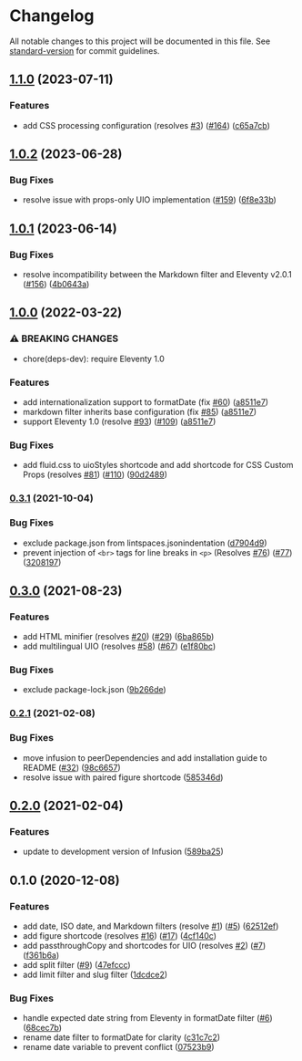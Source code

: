 # Changelog

All notable changes to this project will be documented in this file. See [standard-version](https://github.com/conventional-changelog/standard-version) for commit guidelines.

## [1.1.0](https://github.com/fluid-project/eleventy-plugin-fluid/compare/v1.0.2...v1.1.0) (2023-07-11)


### Features

* add CSS processing configuration (resolves [#3](https://github.com/fluid-project/eleventy-plugin-fluid/issues/3)) ([#164](https://github.com/fluid-project/eleventy-plugin-fluid/issues/164)) ([c65a7cb](https://github.com/fluid-project/eleventy-plugin-fluid/commit/c65a7cb94e0eae9b968c2f57975b6aee98e59267))

## [1.0.2](https://github.com/fluid-project/eleventy-plugin-fluid/compare/v1.0.1...v1.0.2) (2023-06-28)


### Bug Fixes

* resolve issue with props-only UIO implementation ([#159](https://github.com/fluid-project/eleventy-plugin-fluid/issues/159)) ([6f8e33b](https://github.com/fluid-project/eleventy-plugin-fluid/commit/6f8e33b6657e4c0c3ce0d2180a03f066305e7fb1))

## [1.0.1](https://github.com/fluid-project/eleventy-plugin-fluid/compare/v1.0.0...v1.0.1) (2023-06-14)


### Bug Fixes

* resolve incompatibility between the Markdown filter and Eleventy v2.0.1 ([#156](https://github.com/fluid-project/eleventy-plugin-fluid/issues/156)) ([4b0643a](https://github.com/fluid-project/eleventy-plugin-fluid/commit/4b0643a2ec02e2c403ec12cb13c8e265aa8e42ee))

## [1.0.0](https://github.com/fluid-project/eleventy-plugin-fluid/compare/v0.3.1...v1.0.0) (2022-03-22)


### ⚠ BREAKING CHANGES

* chore(deps-dev): require Eleventy 1.0

### Features

* add internationalization support to formatDate (fix [#60](https://github.com/fluid-project/eleventy-plugin-fluid/issues/60)) ([a8511e7](https://github.com/fluid-project/eleventy-plugin-fluid/commit/a8511e7a40488bdaba1968ff11cd218ace3076e0))
* markdown filter inherits base configuration (fix [#85](https://github.com/fluid-project/eleventy-plugin-fluid/issues/85)) ([a8511e7](https://github.com/fluid-project/eleventy-plugin-fluid/commit/a8511e7a40488bdaba1968ff11cd218ace3076e0))
* support Eleventy 1.0 (resolve [#93](https://github.com/fluid-project/eleventy-plugin-fluid/issues/93)) ([#109](https://github.com/fluid-project/eleventy-plugin-fluid/issues/109)) ([a8511e7](https://github.com/fluid-project/eleventy-plugin-fluid/commit/a8511e7a40488bdaba1968ff11cd218ace3076e0))


### Bug Fixes

* add fluid.css to uioStyles shortcode and add shortcode for CSS Custom Props (resolves [#81](https://github.com/fluid-project/eleventy-plugin-fluid/issues/81)) ([#110](https://github.com/fluid-project/eleventy-plugin-fluid/issues/110)) ([90d2489](https://github.com/fluid-project/eleventy-plugin-fluid/commit/90d24892786246830659ca9934ba3c210c4e4ff8))

### [0.3.1](https://www.github.com/fluid-project/eleventy-plugin-fluid/compare/v0.3.0...v0.3.1) (2021-10-04)


### Bug Fixes

* exclude package.json from lintspaces.jsonindentation ([d7904d9](https://www.github.com/fluid-project/eleventy-plugin-fluid/commit/d7904d9d3f1b579c0c1a6df0b32e9e77d3abdb3d))
* prevent injection of `<br>` tags for line breaks in `<p>` (Resolves [#76](https://www.github.com/fluid-project/eleventy-plugin-fluid/issues/76)) ([#77](https://www.github.com/fluid-project/eleventy-plugin-fluid/issues/77)) ([3208197](https://www.github.com/fluid-project/eleventy-plugin-fluid/commit/32081973d4f8f685fc2150c1eb7567e2eda9f350))

## [0.3.0](https://www.github.com/fluid-project/eleventy-plugin-fluid/compare/v0.2.1...v0.3.0) (2021-08-23)


### Features

* add HTML minifier (resolves [#20](https://www.github.com/fluid-project/eleventy-plugin-fluid/issues/20)) ([#29](https://www.github.com/fluid-project/eleventy-plugin-fluid/issues/29)) ([6ba865b](https://www.github.com/fluid-project/eleventy-plugin-fluid/commit/6ba865b6231a888055a60f102cd13a056e94ce49))
* add multilingual UIO (resolves [#58](https://www.github.com/fluid-project/eleventy-plugin-fluid/issues/58)) ([#67](https://www.github.com/fluid-project/eleventy-plugin-fluid/issues/67)) ([e1f80bc](https://www.github.com/fluid-project/eleventy-plugin-fluid/commit/e1f80bc3e5048b2fb5f584b944785fd15387af32))


### Bug Fixes

* exclude package-lock.json ([9b266de](https://www.github.com/fluid-project/eleventy-plugin-fluid/commit/9b266de37770fdacfcbf39006818294d49b524ce))

### [0.2.1](https://github.com/fluid-project/eleventy-plugin-fluid/compare/0.2.0...0.2.1) (2021-02-08)


### Bug Fixes

* move infusion to peerDependencies and add installation guide to README ([#32](https://github.com/fluid-project/eleventy-plugin-fluid/issues/32)) ([98c6657](https://github.com/fluid-project/eleventy-plugin-fluid/commit/98c66575a9f5dbcc39366cdae4e6d413bfb81933))
* resolve issue with paired figure shortcode ([585346d](https://github.com/fluid-project/eleventy-plugin-fluid/commit/585346d68e4754c36d3609e51543aaa1889cf13f))

## [0.2.0](https://github.com/fluid-project/eleventy-plugin-fluid/compare/0.1.0...0.2.0) (2021-02-04)


### Features

* update to development version of Infusion ([589ba25](https://github.com/fluid-project/eleventy-plugin-fluid/commit/589ba25927d7f28c3c6d68b60510bb81b8543b27))


## 0.1.0 (2020-12-08)


### Features


* add date, ISO date, and Markdown filters (resolve [#1](https://github.com/fluid-project/eleventy-plugin-fluid/issues/1)) ([#5](https://github.com/fluid-project/eleventy-plugin-fluid/issues/5)) ([62512ef](https://github.com/fluid-project/eleventy-plugin-fluid/commit/62512efc46da81688a5751f307bc1aac622ddffd))
* add figure shortcode (resolves [#16](https://github.com/fluid-project/eleventy-plugin-fluid/issues/16)) ([#17](https://github.com/fluid-project/eleventy-plugin-fluid/issues/17)) ([4cf140c](https://github.com/fluid-project/eleventy-plugin-fluid/commit/4cf140c4ce738465d1068a7dac4037a00cf7ca76))
* add passthroughCopy and shortcodes for UIO (resolves [#2](https://github.com/fluid-project/eleventy-plugin-fluid/issues/2)) ([#7](https://github.com/fluid-project/eleventy-plugin-fluid/issues/7)) ([f361b6a](https://github.com/fluid-project/eleventy-plugin-fluid/commit/f361b6a3fcd9afea9d678034a859adb704b40c75))
* add split filter ([#9](https://github.com/fluid-project/eleventy-plugin-fluid/issues/9)) ([47efccc](https://github.com/fluid-project/eleventy-plugin-fluid/commit/47efcccbf846796b34b27adfbe31bc0dde680e75))
* add limit filter and slug filter ([1dcdce2](https://github.com/fluid-project/eleventy-plugin-fluid/commit/1dcdce2c8f19ac09e2e8cd0a4661387059e57dd2))


### Bug Fixes

* handle expected date string from Eleventy in formatDate filter ([#6](https://github.com/fluid-project/eleventy-plugin-fluid/issues/6)) ([68cec7b](https://github.com/fluid-project/eleventy-plugin-fluid/commit/68cec7b04180de3b4fe1ac1a3867d90525fa2b11))
* rename date filter to formatDate for clarity ([c31c7c2](https://github.com/fluid-project/eleventy-plugin-fluid/commit/c31c7c248748749b5de80c4f6b21694818050dda))
* rename date variable to prevent conflict ([07523b9](https://github.com/fluid-project/eleventy-plugin-fluid/commit/07523b990083f6283a5f266fcc0515e22fb52c83))
